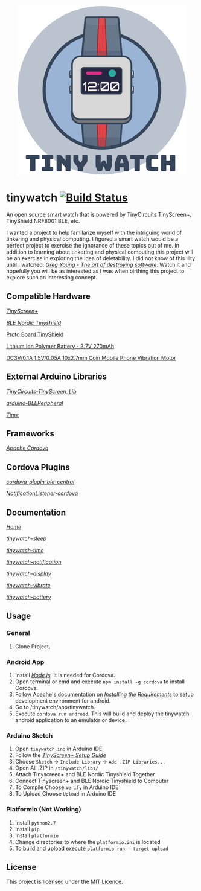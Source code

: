<p align="center"><img src="https://github.com/cbolgiano/tinywatch/blob/develop/assets/img/tinywatch.png" /> </p>

# tinywatch [![Build Status](https://travis-ci.org/cbolgiano/tinywatch.svg?branch=develop)](https://travis-ci.org/cbolgiano/tinywatch)
An open source smart watch that is powered by TinyCircuits TinyScreen+, TinyShield NRF8001 BLE, etc.

I wanted a project to help familarize myself with the intriguing world of tinkering and physical computing. I figured a smart watch would be a perfect project to exercise the ignorance of these topics out of me. In addition to learning about tinkering and physical computing this project will be an exercise in exploring the idea of deletability. I did not know of this ility until I watched: *[Greg Young - The art of destroying software](https://vimeo.com/108441214)*.  Watch it and hopefully you will be as interested as I was when birthing this project to explore such an interesting concept.

## Compatible Hardware

*[TinyScreen+](https://tinycircuits.com/collections/all/products/tinyscreenplus)*

*[BLE Nordic Tinyshield](https://tinycircuits.com/collections/all/products/bluetooth-low-energy-nordic-tinyshield)*

[Proto Board TinyShield](https://tinycircuits.com/collections/proto-boards/products/proto-board-tinyshield)

[Lithium Ion Polymer Battery - 3.7V 270mAh](https://tinycircuits.com/collections/accessories/products/lithium-ion-polymer-battery-3-7v-270mah)

[DC3V/0.1A 1.5V/0.05A 10x2.7mm Coin Mobile Phone Vibration Motor](https://www.amazon.com/gp/product/B00PZYMCT8/ref=ox_sc_sfl_title_4?ie=UTF8&psc=1&smid=ATVPDKIKX0DER)

## External Arduino Libraries

*[TinyCircuits-TinyScreen_Lib](https://github.com/TinyCircuits/TinyCircuits-TinyScreen_Lib)*

*[arduino-BLEPeripheral](https://github.com/sandeepmistry/arduino-BLEPeripheral)*

*[Time](https://github.com/PaulStoffregen/Time)*

## Frameworks

*[Apache Cordova](https://cordova.apache.org/)*

## Cordova Plugins

*[cordova-plugin-ble-central](https://github.com/don/cordova-plugin-ble-central)*

*[NotificationListener-cordova](https://github.com/coconauts/NotificationListener-cordova)*

## Documentation

*[Home](https://github.com/cbolgiano/tinywatch/wiki)*

*[tinywatch-sleep](https://github.com/cbolgiano/tinywatch/wiki/tinywatch-sleep)*

*[tinywatch-time](https://github.com/cbolgiano/tinywatch/wiki/tinywatch-time)*

*[tinywatch-notification](https://github.com/cbolgiano/tinywatch/wiki/tinywatch-notification)*

*[tinywatch-display](https://github.com/cbolgiano/tinywatch/wiki/tinywatch-display)*

*[tinywatch-vibrate](https://github.com/cbolgiano/tinywatch/wiki/tinywatch-vibrate)*

*[tinywatch-battery](https://github.com/cbolgiano/tinywatch/wiki/tinywatch-battery)*

## Usage

### General 
1. Clone Project.

### Android App
1. Install *[Node.js](https://nodejs.org/en/)*. It is needed for Cordova.
2. Open terminal or cmd and execute ```npm install -g cordova``` to install Cordova.
3. Follow Apache's documentation on *[Installing the Requirements](https://cordova.apache.org/docs/en/latest/guide/platforms/android/index.html#installing-the-requirements)* to setup development environment for android.
4. Go to /tinywatch/app/tinywatch.
5. Execute ```cordova run android```. This will build and deploy the tinywatch android application to an emulator or device.

### Arduino Sketch
1. Open ```tinywatch.ino``` in Arduino IDE
2. Follow the *[TinyScreen+ Setup Guide](https://tinycircuits.com/blogs/learn/158833543-tinyscreen-setup)*
2. Choose ```Sketch``` -> ```Include Library``` -> ```Add .ZIP Libraries...```
3. Open All .ZIP in ```/tinywatch/libs/```
4. Attach Tinyscreen+ and BLE Nordic Tinyshield Together
5. Connect Tinyscreen+ and BLE Nordic Tinyshield to Computer
6. To Compile Choose ```Verify``` in Arduino IDE
7. To Upload Choose ```Upload``` in Arduino IDE

### Platformio (Not Working)
1. Install ```python2.7```
2. Install ```pip```
3. Install ```platformio```
4. Change directories to where the ```platformio.ini``` is located
5. To build and upload execute ```platformio run --target upload```

## License

This project is [licensed](LICENSE) under the [MIT Licence](http://en.wikipedia.org/wiki/MIT_License).
